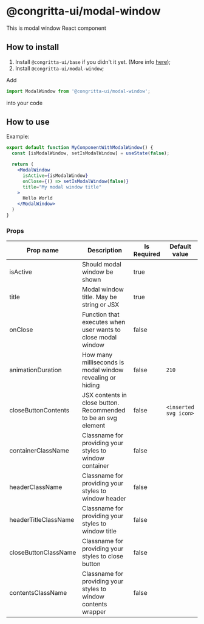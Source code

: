 # @congritta-ui/modal-window

This is modal window React component

## How to install

1. Install `@congritta-ui/base` if you didn't it yet. (More info [here](./base));
2. Install `@congritta-ui/modal-window`;

Add

```javascript
import ModalWindow from '@congritta-ui/modal-window';
```

into your code

## How to use

Example:

```jsx
export default function MyComponentWithModalWindow() {
  const [isModalWindow, setIsModalWindow] = useState(false);

  return (
    <ModalWindow
      isActive={isModalWindow}
      onClose={() => setIsModalWindow(false)}
      title="My modal window title"
    >
      Hello World
    </ModalWindow>
  )
}
```

### Props

| Prop name               | Description                                                              | Is Required | Default value                 |
|-------------------------|--------------------------------------------------------------------------|-------------|-------------------------------|
| isActive                | Should modal window be shown                                             | true        |                               |
| title                   | Modal window title. May be string or JSX                                 | true        |                               |
| onClose                 | Function that executes when user wants to close modal window             | false       |                               |
| animationDuration       | How many milliseconds is modal window revealing or hiding                | false       | `210`                         |
| closeButtonContents     | JSX contents in close button. Recommended to be an svg element           | false       | `<inserted svg icon>`         |
| containerClassName      | Classname for providing your styles to window container                  | false       |                               |
| headerClassName         | Classname for providing your styles to window header                     | false       |                               |
| headerTitleClassName    | Classname for providing your styles to window title                      | false       |                               |
| closeButtonClassName    | Classname for providing your styles to close button                      | false       |                               |
| contentsClassName       | Classname for providing your styles to window contents wrapper           | false       |                               |

